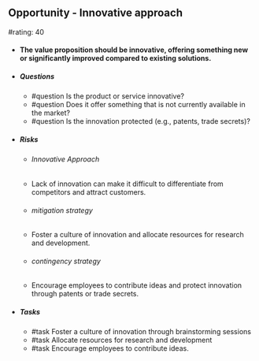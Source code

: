 ## Opportunity - Innovative approach
#rating: 40
- #### The value proposition should be innovative, offering something new or significantly improved compared to existing solutions.
- ##### Questions
  - #question Is the product or service innovative?
  - #question Does it offer something that is not currently available in the market?
  - #question Is the innovation protected (e.g., patents, trade secrets)?
- ##### Risks

  - ###### Innovative Approach
  - Lack of innovation can make it difficult to differentiate from competitors and attract customers.
  - ###### mitigation strategy
  - Foster a culture of innovation and allocate resources for research and development.
  - ###### contingency strategy
  - Encourage employees to contribute ideas and protect innovation through patents or trade secrets.
- ##### Tasks
  - #task Foster a culture of innovation through brainstorming sessions
  - #task  Allocate resources for research and development
  - #task  Encourage employees to contribute ideas.


